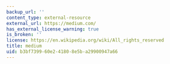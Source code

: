 ```yaml
---
backup_url: ''
content_type: external-resource
external_url: https://medium.com/
has_external_license_warning: true
is_broken: ''
license: https://en.wikipedia.org/wiki/All_rights_reserved
title: medium
uid: b3bf7399-60e2-4180-8e5b-a29900947a66
---
```

